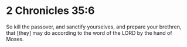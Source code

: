 # 2 Chronicles 35:6

So kill the passover, and sanctify yourselves, and prepare your brethren, that [they] may do according to the word of the LORD by the hand of Moses.